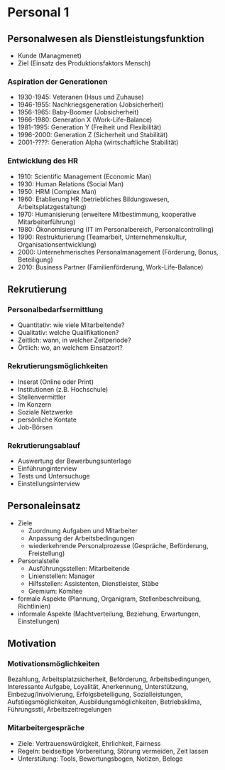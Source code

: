 # Personal 1

## Personalwesen als Dienstleistungsfunktion
* Kunde (Managmenet)
* Ziel (Einsatz des Produktionsfaktors Mensch)

### Aspiration der Generationen
* 1930-1945: Veteranen (Haus und Zuhause)
* 1946-1955: Nachkriegsgeneration (Jobsicherheit)
* 1956-1965: Baby-Boomer (Jobsicherheit)
* 1966-1980: Generation X (Work-Life-Balance)
* 1981-1995: Generation Y (Freiheit und Flexibilität)
* 1996-2000: Generation Z (Sicherheit und Stabilität)
* 2001-????: Generation Alpha (wirtschaftliche Stabilität)

### Entwicklung des HR
* 1910: Scientific Management (Economic Man)
* 1930: Human Relations (Social Man)
* 1950: HRM (Complex Man)
* 1960: Etablierung HR (betriebliches Bildungswesen, Arbeitsplatzgestaltung)
* 1970: Humanisierung (erweitere Mitbestimmung, kooperative Mitarbeiterführung)
* 1980: Ökonomisierung (IT im Personalbereich, Personalcontrolling)
* 1990: Restrukturierung (Teamarbeit, Unternehmenskultur, Organisationsentwicklung)
* 2000: Unternehmerisches Personalmanagement (Förderung, Bonus, Beteiligung)
* 2010: Business Partner (Familienförderung, Work-Life-Balance)

## Rekrutierung

### Personalbedarfsermittlung
* Quantitativ: wie viele Mitarbeitende?
* Qualitativ: welche Qualifikationen?
* Zeitlich: wann, in welcher Zeitperiode?
* Örtlich: wo, an welchem Einsatzort?

### Rekrutierungsmöglichkeiten
* Inserat (Online oder Print)
* Institutionen (z.B. Hochschule)
* Stellenvermittler
* Im Konzern
* Soziale Netzwerke
* persönliche Kontate
* Job-Börsen

### Rekrutierungsablauf
* Auswertung der Bewerbungsunterlage
* Einführunginterview
* Tests und Untersuchuge
* Einstellungsinterview

## Personaleinsatz
* Ziele
    * Zuordnung Aufgaben und Mitarbeiter
    * Anpassung der Arbeitsbedingungen
    * wiederkehrende Personalprozesse (Gespräche, Beförderung, Freistellung)
* Personalstelle
    * Ausführungsstellen: Mitarbeitende
    * Linienstellen: Manager
    * Hilfsstellen: Assistenten, Dienstleister, Stäbe
    * Gremium: Komitee
* formale Aspekte (Plannung, Organigram, Stellenbeschreibung, Richtlinien)
* informale Aspekte (Machtverteilung, Beziehung, Erwartungen, Einstellungen)

## Motivation

### Motivationsmöglichkeiten
Bezahlung, Arbeitsplatzsicherheit, Beförderung, Arbeitsbedingungen, Interessante Aufgabe, Loyalität, Anerkennung, Unterstützung, Einbezug/Involvierung, Erfolgsbeteiligung, Sozialleistungen, Aufstiegsmöglichkeiten, Ausbildungsmöglichkeiten, Betriebsklima, Führungsstil, Arbeitszeitregelungen

### Mitarbeitergespräche
* Ziele: Vertrauenswürdigkeit, Ehrlichkeit, Fairness
* Regeln: beidseitige Vorbereitung, Störung vermeiden, Zeit lassen
* Unterstütung: Tools, Bewertungsbogen, Notizen, Belege

